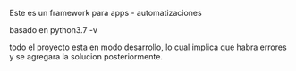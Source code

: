 Este es un framework para apps - automatizaciones

basado en python3.7 -v

todo el proyecto esta en modo desarrollo, lo cual implica que habra errores
y se agregara la solucion posteriormente.
